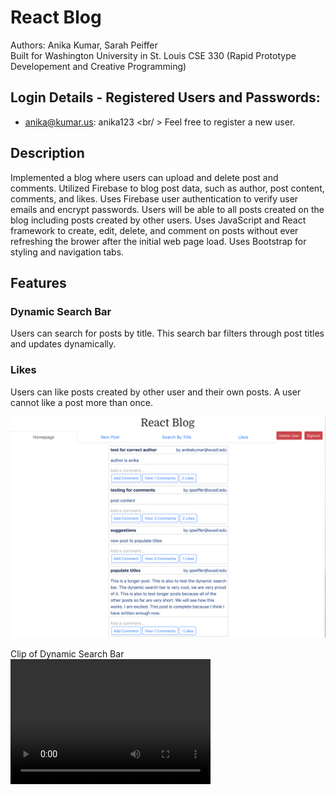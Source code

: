 #  React Blog
Authors: Anika Kumar, Sarah Peiffer
<br />Built for Washington University in St. Louis CSE 330 (Rapid Prototype Developement and Creative Programming)

## Login Details - Registered Users and Passwords:
* anika@kumar.us: anika123
<br/ > Feel free to register a new user. 

## Description
Implemented a blog where users can upload and delete post and comments. Utilized Firebase to blog post data, such as author, post content, comments, and likes. Uses Firebase user authentication to verify user emails and encrypt passwords. Users will be able to all posts created on the blog including posts created by other users. Uses JavaScript and React framework to create, edit, delete, and comment on posts without ever refreshing the brower after the initial web page load. Uses Bootstrap for styling and navigation tabs. 

## Features
### Dynamic Search Bar
Users can search for posts by title. This search bar filters through post titles and updates dynamically. 
### Likes
Users can like posts created by other user and their own posts. A user cannot like a post more than once. 

![Screenshot of Blog](330blog.png)

Clip of Dynamic Search Bar
<video src="searchbar.mp4" width="320" height="200" controls preload></video>
